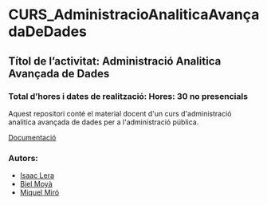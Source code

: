 # CURS_AdministracioAnaliticaAvançadaDeDades
## Títol de l’activitat: Administració Analitica Avançada de Dades
### Total d’hores i dates de realització:  Hores: 30 no presencials

Aquest repositori conté el material docent d'un curs d'administració analitica avançada de dades per a l'administració pública.

[Documentació](https://curs-administracioanaliticaavancadadedades.readthedocs.io/ca/latest/)


### Autors:
- [Isaac Lera](https://personal.uib.cat/isaac.lera)
- [Biel Moyà](https://personal.uib.cat/gabriel.moya)
- [Miquel Miró](https://personal.uib.cat/miquel.miro)